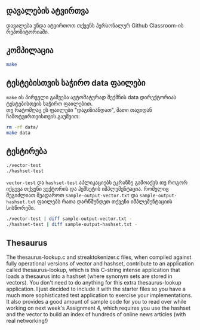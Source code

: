 ## დავალების ატვირთვა
დავალება უნდა ატვირთოთ თქვენს პერსონალურ Github Classroom-ის რეპოზიტორიაში.

## კომპილაცია
```sh
make
```

## ტესტებისთვის საჭირო data ფაილები
`make` ის პირველი გაშვება ავტომატურად შექმნის data დირექტორიას ტესტებისთვის საჭირო ფაილებით.  
თუ რატომღაც ეს ფაილები "დაგიზიანდათ", მათი თავიდან ჩამოტვირთვისთვის გაუშვით:
```sh
rm -rf data/
make data
```

## ტესტირება
```sh
./vector-test
./hashset-test
```

`vector-test` და `hashset-test` აპლიკაციებს ეკრანზე გამოაქვს თუ როგორ იქცევა თქვენი ვექტორის და ჰეშსეტის იმპლემენტაცია. რომელიც შეგიძლიათ შეადაროთ `sample-output-vector.txt` და `sample-output-hashset.txt` ფაილებს რათა დარწმუნდეთ თქვენი იმპლემენტაციის სისწორეში.
```sh
./vector-test | diff sample-output-vector.txt -
./hashset-test | diff sample-output-hashset.txt -
```

## Thesaurus
The thesaurus-lookup.c and streaktokenizer.c files, when
compiled against fully operational versions of vector and hashset,
contribute to an application called thesaurus-lookup, which is
this C-string intense application that loads a thesaurus into
a hashset (where synonym sets are stored in vectors).  You don't
need to do anything for this extra thesaurus-lookup application.
I just decided to include it with the starter files so you have
a much more sophisticated test application to exercise your implementations.
It also provides a good amount of sample code for you to read over
while working on next week's Assignment 4, which requires you
use the hashset and the vector to build an index of hundreds of online
news articles (with real networking!)
